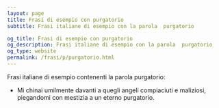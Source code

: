 ```yaml
---
layout: page
title: Frasi di esempio con purgatorio 
subtitle: Frasi italiane di esempio con la parola  purgatorio

og_title: Frasi di esempio con purgatorio 
og_description: Frasi italiane di esempio con la parola  purgatorio
og_type: website
permalink: /frasi/p/purgatorio.html
---
```


Frasi italiane di esempio contenenti la parola purgatorio:


- Mi chinai umilmente davanti a quegli angeli compiaciuti e maliziosi, piegandomi con mestizia a un eterno purgatorio.

